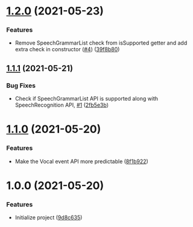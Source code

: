 # [1.2.0](https://github.com/untemps/vocal/compare/v1.1.1...v1.2.0) (2021-05-23)


### Features

* Remove SpeechGrammarList check from isSupported getter and add extra check in constructor ([#4](https://github.com/untemps/vocal/issues/4)) ([39f8b80](https://github.com/untemps/vocal/commit/39f8b80a018b0eeaef9b027e0dd763df5166b425))

## [1.1.1](https://github.com/untemps/vocal/compare/v1.1.0...v1.1.1) (2021-05-21)


### Bug Fixes

* Check if SpeechGrammarList API is supported along with SpeechRecognition API, [#1](https://github.com/untemps/vocal/issues/1) ([2fb5e3b](https://github.com/untemps/vocal/commit/2fb5e3b353d3b37b166d694a97538297251c419e))

# [1.1.0](https://github.com/untemps/vocal/compare/v1.0.0...v1.1.0) (2021-05-20)


### Features

* Make the Vocal event API more predictable ([8f1b922](https://github.com/untemps/vocal/commit/8f1b922b1d42c8ccfe3e4e4e5f37e5d8612e285d))

# 1.0.0 (2021-05-20)


### Features

* Initialize project ([9d8c635](https://github.com/untemps/vocal/commit/9d8c635333c8f214633d78dba5ec80cdf199bf09))
